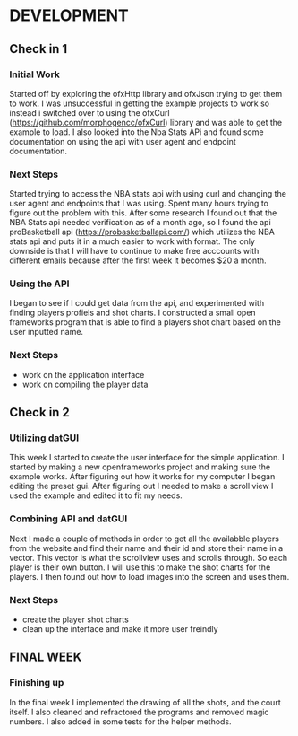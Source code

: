 # DEVELOPMENT
## Check in 1
### Initial Work
Started off by exploring the ofxHttp library and ofxJson trying to get them to work. I was unsuccessful in getting the example projects to work so instead i switched over to using the ofxCurl (https://github.com/morphogencc/ofxCurl) library and was able to get the example to load. I also looked into the Nba Stats APi and found some documentation on using the api with user agent and endpoint documentation.
### Next Steps
Started trying to access the NBA stats api with using curl and changing the user agent and endpoints that I was using. Spent many hours trying to figure out the problem with this. After some research I found out that the NBA Stats api needed verification as of a month ago, so I found the api proBasketball api (https://probasketballapi.com/) which utilizes the NBA stats api and puts it in a much easier to work with format. The only downside is that I will have to continue to make free acccounts with different emails because after the first week it becomes $20 a month.
### Using the API
I began to see if I could get data from the api, and experimented with finding players profiels and shot charts. I constructed a small open frameworks program that is able to find a players shot chart based on the user inputted name.
### Next Steps
* work on the application interface 
* work on compiling the player data
## Check in 2
### Utilizing datGUI
This week I started to create the user interface for the simple application. I started by making a new openframeworks project and making sure the example works. After figuring out how it works for my computer I began editing the preset gui. After figuring out I needed to make a scroll view I used the example and edited it to fit my needs. 
### Combining API and datGUI
Next I made a couple of methods in order to get all the availabble players from the website and find their name and their id and store their name in a vector. This vector is what the scrollview uses and scrolls through. So each player is their own button. I will use this to make the shot charts for the players. I then found out how to load images into the screen and uses them.
### Next Steps
* create the player shot charts
* clean up the interface and make it more user freindly
## FINAL WEEK
### Finishing up
In the final week I implemented the drawing of all the shots, and the court itself. I also cleaned and refractored the programs and removed magic numbers. I also added in some tests for the helper methods.
